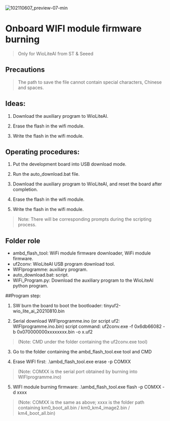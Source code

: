 ![102110607_preview-07-min](https://user-images.githubusercontent.com/1838777/161169288-63385a98-f2d7-4b59-b2d0-d69c1259adcf.png)



# Onboard WIFI module firmware burning

>Only for WioLiteAI from ST & Seeed

## Precautions
>The path to save the file cannot contain special characters, Chinese and spaces.


## Ideas:
1. Download the auxiliary program to WioLiteAI.

2. Erase the flash in the wifi module.

3. Write the flash in the wifi module.

## Operating procedures:
1. Put the development board into USB download mode.

2. Run the auto_download.bat file.

3. Download the auxiliary program to WioLiteAI, and reset the board after completion.

4. Erase the flash in the wifi module.

5. Write the flash in the wifi module.
>Note: There will be corresponding prompts during the scripting process.

## Folder role
- ambd_flash_tool: WiFi module firmware downloader, WiFi module firmware.
- uf2conv: WioLiteAI USB program download tool.
- WIFIprogramme: auxiliary program.
- auto_download.bat: script.
- WiFi_Program.py: Download the auxiliary program to the WioLiteAI python program.

##Program step:
1. SW burn the board to boot the bootloader: tinyuf2-wio_lite_ai_20210810.bin

2. Serial download WIFIprogramme.ino (or script uf2: WIFIprogramme.ino.bin) script command: uf2conv.exe -f 0x6db66082 -b 0x070000000xxxxxxxx.bin -o x.uf2
> (Note: CMD under the folder containing the uf2conv.exe tool)

3. Go to the folder containing the ambd_flash_tool.exe tool and CMD

4. Erase WIFI first: .\ambd_flash_tool.exe erase -p COMXX
> (Note: COMXX is the serial port obtained by burning into WIFIprogramme.ino)

5. WIFI module burning firmware: .\ambd_flash_tool.exe flash -p COMXX -d xxxx
> (Note: COMXX is the same as above; xxxx is the folder path containing km0_boot_all.bin / km0_km4_image2.bin / km4_boot_all.bin)
